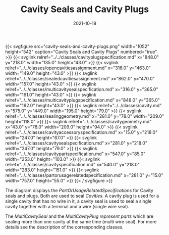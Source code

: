 ﻿---
title: Cavity Seals and Cavity Plugs
toc: false
type: specs
layout: diagram
date: "2021-10-18"
draft: false
specification: VEC
version: 1.2.1
documentType: "Recommendation"
elementType: Diagram
classes:
  - CavityPlugSpecification
  - OpenCavitiesAssignment
  - SealedCavitiesAssignment
  - MultiCavitySealSpecification
  - MultiCavityPlugSpecification
  - Cavity
  - SealingGeometry
  - CavityGeometry
  - CavityAccessorySpecification
  - CavitySealSpecification
  - CavityPartSpecification
  - CavitySpecification
  - PartOrUsageRelatedSpecification
menu:
  VEC-1.2.1:    
    parent: component-characteristics
    identifier: component-characteristics/cavity-seals-and-cavity-plugs
    weight: 1005007 

# Prev/next pager order (if `docs_section_pager` enabled in `params.toml`)
weight: 1005007
---
{{< svgfigure src="cavity-seals-and-cavity-plugs.png" width="1052" height="542" caption="Cavity Seals and Cavity Plugs" numbered="true" >}}
  {{< svglink relref="../../classes/cavityplugspecification.md" x="848.0" y="218.0" width="135.0" height="43.0" >}}
  {{< svglink relref="../../classes/opencavitiesassignment.md" x="316.0" y="463.0" width="149.0" height="43.0" >}}
  {{< svglink relref="../../classes/sealedcavitiesassignment.md" x="862.0" y="470.0" width="157.0" height="43.0" >}}
  {{< svglink relref="../../classes/multicavitysealspecification.md" x="316.0" y="365.0" width="161.0" height="43.0" >}}
  {{< svglink relref="../../classes/multicavityplugspecification.md" x="848.0" y="365.0" width="162.0" height="43.0" >}}
  {{< svglink relref="../../classes/cavity.md" x="575.0" y="449.0" width="195.0" height="79.0" >}}
  {{< svglink relref="../../classes/sealinggeometry.md" x="281.0" y="78.0" width="209.0" height="118.0" >}}
  {{< svglink relref="../../classes/cavitygeometry.md" x="43.0" y="78.0" width="209.0" height="94.0" >}}
  {{< svglink relref="../../classes/cavityaccessoryspecification.md" x="15.0" y="218.0" width="247.0" height="67.0" >}}
  {{< svglink relref="../../classes/cavitysealspecification.md" x="281.0" y="218.0" width="247.0" height="79.0" >}}
  {{< svglink relref="../../classes/cavitypartspecification.md" x="547.0" y="85.0" width="253.0" height="103.0" >}}
  {{< svglink relref="../../classes/cavityspecification.md" x="540.0" y="218.0" width="283.0" height="151.0" >}}
  {{< svglink relref="../../classes/partorusagerelatedspecification.md" x="281.0" y="15.0" width="757.0" height="55.0" >}}
{{< / svgfigure >}}
<p> The diagram displays the <i>PartOrUsageRelatedSpecifications</i> for Cavity seals and plugs. Both are used to seal <i>Cavities</i>. A cavity plug is used for a single cavity that has no wire in it, a cavity seal is used to seal a single cavity together with a terminal and a wire (single wire seal).      </p>      <p> The <i>MultiCavitySeal</i> and the <i>MultiCavityPlug represent parts </i>which are sealing more than one cavity at the same time (multi wire seal). For more details see the description of the corresponding classes.      </p>
